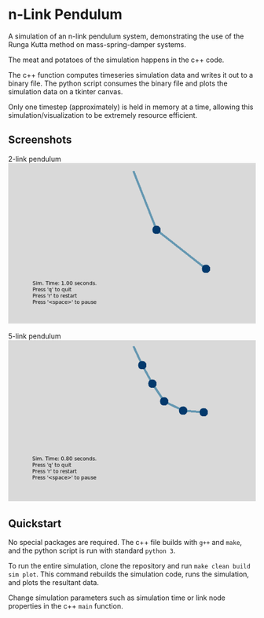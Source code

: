 # n-Link Pendulum

A simulation of an n-link pendulum system, demonstrating the use of the Runga Kutta method on mass-spring-damper systems.

The meat and potatoes of the simulation happens in the c++ code.

The c++ function computes timeseries simulation data and writes it out to a binary file. The python script consumes the binary file and plots the simulation data on a tkinter canvas.

Only one timestep (approximately) is held in memory at a time, allowing this simulation/visualization to be extremely resource efficient.

## Screenshots

2-link pendulum
![Image of 2-link pendulum](img/2-link.png)

5-link pendulum
![Image of 5-link pendulum](img/5-link.png)

## Quickstart

No special packages are required. The c++ file builds with `g++` and `make`, and the python script is run with standard `python 3`.

To run the entire simulation, clone the repository and run `make clean build sim plot`.
This command rebuilds the simulation code, runs the simulation, and plots the resultant data.

Change simulation parameters such as simulation time or link node properties in the c++ `main` function.
